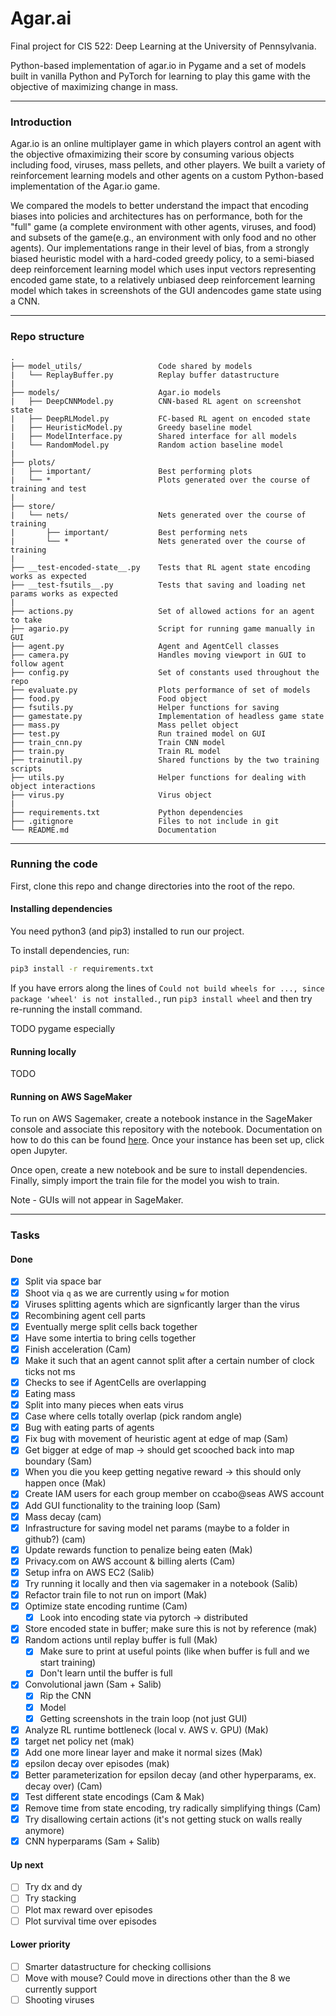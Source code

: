 # Agar.ai

Final project for CIS 522: Deep Learning at the University of Pennsylvania.

Python-based implementation of agar.io in Pygame and a set of models built in vanilla Python and PyTorch for learning to play this game with the objective of maximizing change in mass.

---

### Introduction

Agar.io is an online multiplayer game in which players control an agent with the objective ofmaximizing their score by consuming various objects including food, viruses, mass pellets, and other players. We built a variety of reinforcement learning models and other agents on a custom Python-based implementation of the Agar.io game.

We compared the models to better understand the impact that encoding biases into policies and architectures has on performance, both for the "full" game (a complete environment with other agents, viruses, and food) and subsets of the game(e.g., an environment with only food and no other agents). Our implementations range in their level of bias, from a strongly biased heuristic model with a hard-coded greedy policy, to a semi-biased deep reinforcement learning model which uses input vectors representing encoded game state, to a relatively unbiased deep reinforcement learning model which takes in screenshots of the GUI andencodes game state using a CNN.

---

### Repo structure

```
.
├── model_utils/                 Code shared by models
|   └── ReplayBuffer.py          Replay buffer datastructure
|
├── models/                      Agar.io models
|   ├── DeepCNNModel.py          CNN-based RL agent on screenshot state
|   ├── DeepRLModel.py           FC-based RL agent on encoded state
|   ├── HeuristicModel.py        Greedy baseline model
|   ├── ModelInterface.py        Shared interface for all models
|   └── RandomModel.py           Random action baseline model
|
├── plots/
|   ├── important/               Best performing plots
|   └── *                        Plots generated over the course of training and test
|
├── store/
|   └── nets/                    Nets generated over the course of training
|       ├── important/           Best performing nets
|       └── *                    Nets generated over the course of training
|
├── __test-encoded-state__.py    Tests that RL agent state encoding works as expected
├── __test-fsutils__.py          Tests that saving and loading net params works as expected
|
├── actions.py                   Set of allowed actions for an agent to take
├── agario.py                    Script for running game manually in GUI
├── agent.py                     Agent and AgentCell classes
├── camera.py                    Handles moving viewport in GUI to follow agent
├── config.py                    Set of constants used throughout the repo
├── evaluate.py                  Plots performance of set of models
├── food.py                      Food object
├── fsutils.py                   Helper functions for saving
├── gamestate.py                 Implementation of headless game state
├── mass.py                      Mass pellet object
├── test.py                      Run trained model on GUI
├── train_cnn.py                 Train CNN model
├── train.py                     Train RL model
├── trainutil.py                 Shared functions by the two training scripts
├── utils.py                     Helper functions for dealing with object interactions
├── virus.py                     Virus object
|
├── requirements.txt             Python dependencies
├── .gitignore                   Files to not include in git
└── README.md                    Documentation
```

---

### Running the code

First, clone this repo and change directories into the root of the repo.

#### Installing dependencies

You need python3 (and pip3) installed to run our project.

To install dependencies, run:

```bash
pip3 install -r requirements.txt
```

If you have errors along the lines of `Could not build wheels for ..., since package 'wheel' is not installed.`, run `pip3 install wheel` and then try re-running the install command.

TODO pygame especially

#### Running locally

TODO

#### Running on AWS SageMaker
To run on AWS Sagemaker, create a notebook instance in the SageMaker console and associate this repository with the notebook. Documentation on how to do this can be found [here](https://docs.aws.amazon.com/sagemaker/latest/dg/nbi-git-repo.html). Once your instance has been set up, click open Jupyter. 

Once open, create a new notebook and be sure to install dependencies. Finally, simply import the train file for the model you wish to train.

Note - GUIs will not appear in SageMaker.

---

### Tasks

#### Done

- [x] Split via space bar
- [x] Shoot via `q` as we are currently using `w` for motion
- [x] Viruses splitting agents which are signficantly larger than the virus
- [x] Recombining agent cell parts
- [x] Eventually merge split cells back together
- [x] Have some intertia to bring cells together
- [x] Finish acceleration (Cam)
- [x] Make it such that an agent cannot split after a certain number of clock ticks not ms
- [x] Checks to see if AgentCells are overlapping
- [x] Eating mass
- [x] Split into many pieces when eats virus
- [x] Case where cells totally overlap (pick random angle)
- [x] Bug with eating parts of agents
- [x] Fix bug with movement of heuristic agent at edge of map (Sam)
- [x] Get bigger at edge of map -> should get scooched back into map boundary (Sam)
- [x] When you die you keep getting negative reward -> this should only happen once (Mak)
- [x] Create IAM users for each group member on ccabo@seas AWS account
- [x] Add GUI functionality to the training loop (Sam)
- [x] Mass decay (cam)
- [x] Infrastructure for saving model net params (maybe to a folder in github?) (cam)
- [x] Update rewards function to penalize being eaten (Mak)
- [x] Privacy.com on AWS account & billing alerts (Cam)
- [x] Setup infra on AWS EC2 (Salib)
- [x] Try running it locally and then via sagemaker in a notebook (Salib)
- [x] Refactor train file to not run on import (Mak)
- [x] Optimize state encoding runtime (Cam)
  - [x] Look into encoding state via pytorch -> distributed
- [x] Store encoded state in buffer; make sure this is not by reference (mak)
- [x] Random actions until replay buffer is full (Mak)
  - [x] Make sure to print at useful points (like when buffer is full and we start training)
  - [x] Don't learn until the buffer is full
- [x] Convolutional jawn (Sam + Salib)
  - [x] Rip the CNN
  - [x] Model
  - [x] Getting screenshots in the train loop (not just GUI)
- [x] Analyze RL runtime bottleneck (local v. AWS v. GPU) (Mak)
- [x] target net policy net (mak)
- [x] Add one more linear layer and make it normal sizes (Mak)
- [x] epsilon decay over episodes (mak)
- [x] Better parameterization for epsilon decay (and other hyperparams, ex. decay over) (Cam)
- [x] Test different state encodings (Cam & Mak)
- [x] Remove time from state encoding, try radically simplifying things (Cam)
- [x] Try disallowing certain actions (it's not getting stuck on walls really anymore)
- [x] CNN hyperparams (Sam + Salib)

#### Up next

- [ ] Try dx and dy
- [ ] Try stacking
- [ ] Plot max reward over episodes
- [ ] Plot survival time over episodes

#### Lower priority

- [ ] Smarter datastructure for checking collisions
- [ ] Move with mouse? Could move in directions other than the 8 we currently support
- [ ] Shooting viruses
